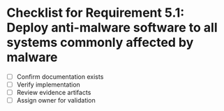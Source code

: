 # Checklist for Requirement 5.1: Deploy anti-malware software to all systems commonly affected by malware

- [ ] Confirm documentation exists
- [ ] Verify implementation
- [ ] Review evidence artifacts
- [ ] Assign owner for validation
